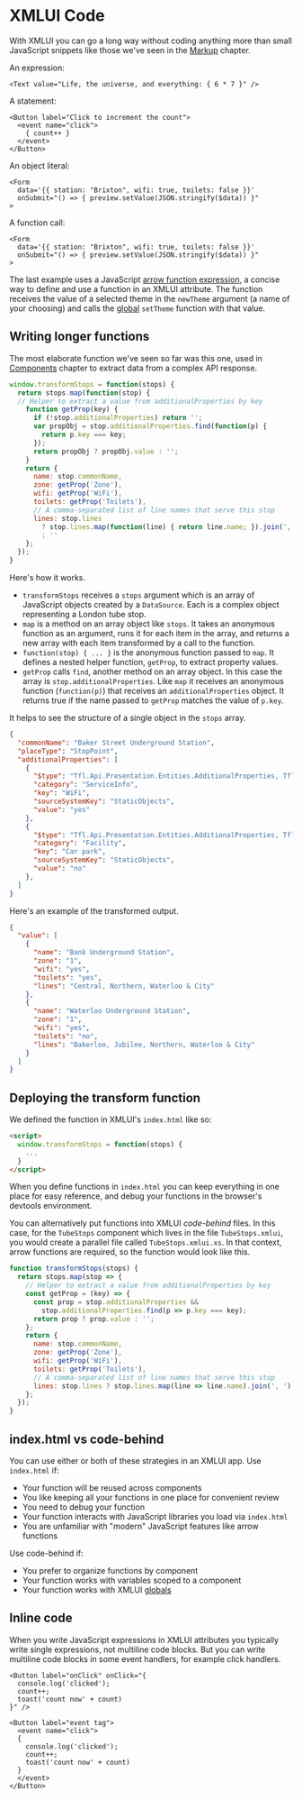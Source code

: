 # XMLUI Code

With XMLUI you can go a long way without coding anything more than small JavaScript snippets like those we've seen in the [Markup](/markup) chapter.

An expression:

```xmlui !/{ 6 * 7 }/
<Text value="Life, the universe, and everything: { 6 * 7 }" />
```

A statement:

```xmlui !/{ count++ }/
<Button label="Click to increment the count">
  <event name="click">
    { count++ }
  </event>
</Button>
```

An object literal:

```xmlui !/{ station: "Brixton", wifi: true, toilets: false }/
<Form
  data='{{ station: "Brixton", wifi: true, toilets: false }}'
  onSubmit="() => { preview.setValue(JSON.stringify($data)) }"
>
```

A function call:

```xmlui !/() => { preview.setValue(JSON.stringify($data)) }/
<Form
  data='{{ station: "Brixton", wifi: true, toilets: false }}'
  onSubmit="() => { preview.setValue(JSON.stringify($data)) }"
>
```

The last example uses a JavaScript [arrow function expression](https://developer.mozilla.org/en-US/docs/Web/JavaScript/Reference/Functions/Arrow_functions), a concise way to define and use a function in an XMLUI attribute. The function receives the value of a selected theme in the `newTheme` argument (a name of your choosing) and calls the [global](/globals) `setTheme` function with that value.

## Writing longer functions

The most elaborate function we've seen so far was this one, used in [Components](/components) chapter to extract data from a complex API response.

```js copy
window.transformStops = function(stops) {
  return stops.map(function(stop) {
  // Helper to extract a value from additionalProperties by key
    function getProp(key) {
      if (!stop.additionalProperties) return '';
      var propObj = stop.additionalProperties.find(function(p) {
        return p.key === key;
      });
      return propObj ? propObj.value : '';
    }
    return {
      name: stop.commonName,
      zone: getProp('Zone'),
      wifi: getProp('WiFi'),
      toilets: getProp('Toilets'),
      // A comma-separated list of line names that serve this stop
      lines: stop.lines
        ? stop.lines.map(function(line) { return line.name; }).join(', ')
        : ''
    };
  });
}
```

Here's how it works.

- `transformStops` receives a `stops` argument which is an array of JavaScript objects created by a `DataSource`. Each is a complex object representing a London tube stop.
- `map` is a method on an array object like `stops`. It takes an anonymous function as an argument, runs it for each item in the array, and returns a new array with each item transformed by a call to the function.
- `function(stop) { ... }` is the anonymous function passed to `map`. It defines a nested helper function, `getProp`, to extract property values.
- `getProp` calls `find`, another method on an array object. In this case the array is `stop.additionalProperties`. Like `map` it receives an anonymous function (`function(p)`) that receives an `additionalProperties` object. It  returns true if the name passed to `getProp` matches the value of `p.key`.

It helps to see the structure of a single object in the `stops` array.

```json
{
  "commonName": "Baker Street Underground Station",
  "placeType": "StopPoint",
  "additionalProperties": [
    {
      "$type": "Tfl.Api.Presentation.Entities.AdditionalProperties, Tfl.Api.Presentation.Entities",
      "category": "ServiceInfo",
      "key": "WiFi",
      "sourceSystemKey": "StaticObjects",
      "value": "yes"
    },
    {
      "$type": "Tfl.Api.Presentation.Entities.AdditionalProperties, Tfl.Api.Presentation.Entities",
      "category": "Facility",
      "key": "Car park",
      "sourceSystemKey": "StaticObjects",
      "value": "no"
    },
  ]
}
```

Here's an example of the transformed output.

```json
{
  "value": [
    {
      "name": "Bank Underground Station",
      "zone": "1",
      "wifi": "yes",
      "toilets": "yes",
      "lines": "Central, Northern, Waterloo & City"
    },
    {
      "name": "Waterloo Underground Station",
      "zone": "1",
      "wifi": "yes",
      "toilets": "no",
      "lines": "Bakerloo, Jubilee, Northern, Waterloo & City"
    }
  ]
}
```

## Deploying the transform function

We defined the function in XMLUI's `index.html` like so:

```html
<script>
  window.transformStops = function(stops) {
    ...
  }
</script>
```

When you define functions in `index.html` you can keep everything in one place for easy reference, and debug your functions in the browser's devtools environment.

You can alternatively put functions into XMLUI *code-behind* files. In this case, for the `TubeStops` component which lives in the file `TubeStops.xmlui`, you would create a parallel file called `TubeStops.xmlui.xs`. In that context, arrow functions are required, so the function would look like this.

```js
function transformStops(stops) {
  return stops.map(stop => {
    // Helper to extract a value from additionalProperties by key
    const getProp = (key) => {
      const prop = stop.additionalProperties &&
        stop.additionalProperties.find(p => p.key === key);
      return prop ? prop.value : '';
    };
    return {
      name: stop.commonName,
      zone: getProp('Zone'),
      wifi: getProp('WiFi'),
      toilets: getProp('Toilets'),
      // A comma-separated list of line names that serve this stop
      lines: stop.lines ? stop.lines.map(line => line.name).join(', ') : ''
    };
  });
}
```

## index.html vs code-behind

You can use either or both of these strategies in an XMLUI app. Use `index.html` if:

- Your function will be reused across components
- You like keeping all your functions in one place for convenient review
- You need to debug your function
- Your function interacts with JavaScript libraries you load via `index.html`
- You are unfamiliar with "modern" JavaScript features like arrow functions

Use code-behind if:

- You prefer to organize functions by component
- Your function works with variables scoped to a component
- Your function works with XMLUI [globals](/globals)

## Inline code

When you write JavaScript expressions in XMLUI attributes you typically write single expressions, not multiline code blocks. But you can write multiline code blocks in some event handlers, for example click handlers.

```xmlui copy
<Button label="onClick" onClick="{
  console.log('clicked');
  count++;
  toast('count now' + count)
}" />
```

```xmlui copy
<Button label="event tag">
  <event name="click">
  {
    console.log('clicked');
    count++;
    toast('count now' + count)
  }
  </event>
</Button>
```
